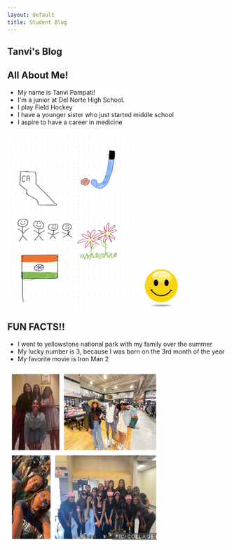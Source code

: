 ```yaml
---
layout: default
title: Student Blog
---
```



## **Tanvi's Blog**



## All About Me! 
- My name is Tanvi Pampati!
- I'm a junior at Del Norte High School.
- I play Field Hockey
- I have a younger sister who just started middle school
- I aspire to have a career in medicine


<img src="images/IMG_7939.jpg" alt="My freeform" height="400" width="300">
<img src="images/emojilaugh-emoji.gif" alt="fun gif" height="100" width="100">

## FUN FACTS!!
- I went to yellowstone national park with my family over the summer
- My lucky number is 3, because I was born on the 3rd month of the year
- My favorite movie is Iron Man 2


<img src="images/IMG_7936.JPG" alt="Photos in my life" height="400" width="350">
